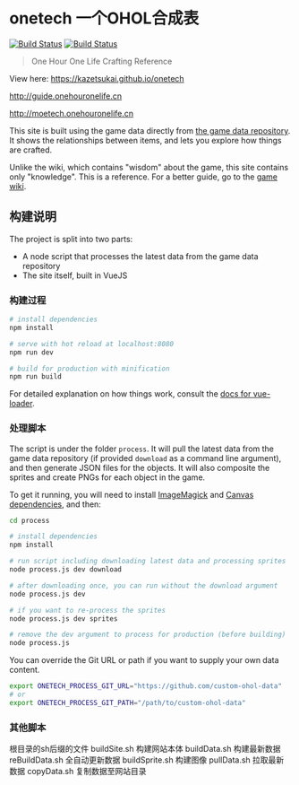 # onetech 一个OHOL合成表

[![Build Status](http://43.254.216.98:8891/job/OneHourOneLife/job/OneTech-Moe/badge/icon)](http://43.254.216.98:8891/job/OneHourOneLife/job/OneTech-Moe/)
[![Build Status](http://43.254.216.98:8891/job/OneHourOneLife/job/OneTech-Origin/badge/icon)](http://43.254.216.98:8891/job/OneHourOneLife/job/OneTech-Origin/)

> One Hour One Life Crafting Reference

View here: https://kazetsukai.github.io/onetech

http://guide.onehouronelife.cn

http://moetech.onehouronelife.cn

This site is built using the game data directly from [the game data repository](https://github.com/jasonrohrer/OneLifeData7).
It shows the relationships between items, and lets you explore how things are crafted.

Unlike the wiki, which contains "wisdom" about the game, this site contains only "knowledge".
This is a reference. For a better guide, go to the [game wiki](https://onehouronelife.gamepedia.com/One_Hour_One_Life_Wiki).


## 构建说明

The project is split into two parts:
- A node script that processes the latest data from the game data repository
- The site itself, built in VueJS


### 构建过程

``` bash
# install dependencies
npm install

# serve with hot reload at localhost:8080
npm run dev

# build for production with minification
npm run build
```

For detailed explanation on how things work, consult the [docs for vue-loader](http://vuejs.github.io/vue-loader).


### 处理脚本

The script is under the folder `process`. It will pull the latest data from the game data repository (if provided `download` as a command line argument), and then generate JSON files for the objects. It will also composite the sprites and create PNGs for each object in the game.

To get it running, you will need to install [ImageMagick](https://www.imagemagick.org/script/index.php) and [Canvas dependencies](https://github.com/Automattic/node-canvas/blob/v1.x/Readme.md#installation), and then:

``` bash
cd process

# install dependencies
npm install

# run script including downloading latest data and processing sprites
node process.js dev download

# after downloading once, you can run without the download argument
node process.js dev

# if you want to re-process the sprites
node process.js dev sprites

# remove the dev argument to process for production (before building)
node process.js
```

You can override the Git URL or path if you want to supply your own data content.

``` bash
export ONETECH_PROCESS_GIT_URL="https://github.com/custom-ohol-data"
# or
export ONETECH_PROCESS_GIT_PATH="/path/to/custom-ohol-data"
```

### 其他脚本
根目录的sh后缀的文件
buildSite.sh 构建网站本体
buildData.sh 构建最新数据
reBuildData.sh 全自动更新数据
buildSprite.sh 构建图像
pullData.sh 拉取最新数据
copyData.sh 复制数据至网站目录
